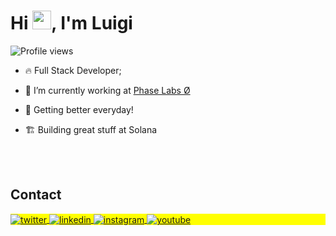 <h1 align="left">Hi <img src="https://raw.githubusercontent.com/kaueMarques/kaueMarques/master/hi.gif" height="30px">, I'm Luigi</h1>
<p align="left"> <img src="https://komarev.com/ghpvc/?username=luigiremor&color=yellow" alt="Profile views" /> </p>

- 🔥 Full Stack Developer;

- 🔭 I’m currently working at [Phase Labs Ø](https://twitter.com/phaselabs_)

- 🦾 Getting better everyday!

- 🏗️ Building great stuff at Solana

<br><br>

## Contact

<p align="left" style="background:yellow">
<a href="https://twitter.com/luigiremor" target="_blank">
  <img align="center" src="https://img.shields.io/badge/-luigiremor-05122A?style=flat&logo=twitter" alt="twitter"/>  
</a>
<a href="https://linkedin.com/in/luigiremor" target="_blank">
  <img align="center" src="https://img.shields.io/badge/-luigiremor-05122A?style=flat&logo=linkedin" alt="linkedin"/>
</a>
<a href="https://instagram.com/luigiremor" target="_blank">
 <img align="center" src="https://img.shields.io/badge/-luigiremor-05122A?style=flat&logo=instagram" alt="instagram"/>
</a>
<a href="https://youtube.com/luigiremor" target="_blank">
 <img align="center" src="https://img.shields.io/badge/-luigiremor-05122A?style=flat&logo=youtube" alt="youtube"/>
</a>
</p>

<!--

<img width="490em" src="https://github-readme-twitter-gazf.vercel.app/api?id=maykbrito&layout=wide&show_reply=off&show_retweet=off" />


**maykbrito/maykbrito** is a ✨ _special_ ✨ repository because its `README.md` (this file) appears on your GitHub profile.

Here are some ideas to get you started:

- 🔭 I’m currently working on ...
- 🌱 I’m currently learning ...
- 👯 I’m looking to collaborate on ...
- 🤔 I’m looking for help with ...
- 💬 Ask me about ...
- 📫 How to reach me: ...
- 😄 Pronouns: ...
- ⚡ Fun fact: ...
-->
